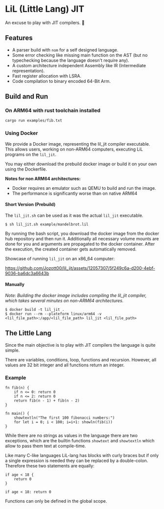 
# LiL (Little Lang) JIT

An excuse to play with JIT compilers. 🐣

## Features

- A parser build with `nom` for a self designed language.
- Some error checking like missing main function on the AST (but no typechecking because the language doesn't require any).
- A custom architecture independent Assembly like IR (Intermediate representation).
- Fast register allocation with LSRA.
- Code compilation to binary encoded 64-Bit Arm.

## Build and Run

### On ARM64 with rust toolchain installed
```bash
cargo run examples/fib.txt
```

### Using Docker
We provide a Docker image, representing the lil_jit compiler executable. This allows
users, working on non-ARM64 computers, executing LiL programs on the `lil_jit`.

You may either download the prebuild docker image or build it on your own using the Dockerfile.

**Notes for non ARM64 architectures:**
- Docker requires an emulator such as QEMU to build and run the image.
- The performance is significantly worse than on native ARM64


#### Short Version (Prebuild)
The `lil_jit.sh` can be used as it was the actual `lil_jit` executable.
```
$ sh lil_jit.sh example/mandelbrot.lil
```
By running the bash script, you download the docker image from the docker hub repository and then run it.
Additionally all necessary volume mounts are done for you and arguments are propagated to the docker container. After the execution, the created container gets automatically removed.

Showcase of running `lil_jit` on an x86_64 computer:

https://github.com/Jozott00/lil_jit/assets/12057307/5f249c6a-d200-4ebf-9036-ba6dc3a6643b


#### Manually
*Note: Building the docker image includes compiling the lil_jit compiler, which takes several minutes 
on non-ARM64 architectures.* 
```
$ docker build -t lil_jit .
$ docker run --rm --plateform linux/arm64 -v <lil_file_path>:/app/<lil_file_path> lil_jit <lil_file_path>
```

## The Little Lang

Since the main objective is to play with JIT compilers the language is quite simple.

There are variables, conditions, loop, functions and recursion.
However, all values are 32 bit integer and all functions return an integer.

### Example

```
fn fib(n) {
    if n <= 0: return 0
    if n <= 2: return 0
    return fib(n - 1) + fib(n - 2)
}
    
fn main() {
    showtextln("The first 100 fibonacci numbers:")
    for let i = 0; i < 100; i=i+1: showln(fib(i))
}
```

While there are no strings as values in the language there are two exceptions, which are the builtin
functions `showtext` and `showtextln` which allow to pass them text at compile-time.

Like many C-like languages LiL-lang has blocks with curly braces but if only a single expression is needed they can be
replaced by a double-colon. Therefore these two statements are equally:

```
if age < 18 {
    return 0
}

if age < 18: return 0
```

Functions can only be defined in the global scope.
